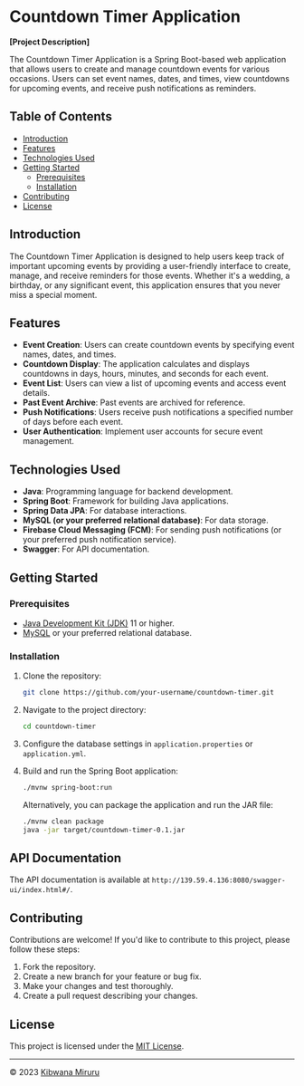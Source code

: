 # Countdown Timer Application

**[Project Description]**

The Countdown Timer Application is a Spring Boot-based web application that allows users to create and manage countdown events for various occasions. Users can set event names, dates, and times, view countdowns for upcoming events, and receive push notifications as reminders.

## Table of Contents

- [Introduction](#introduction)
- [Features](#features)
- [Technologies Used](#technologies-used)
- [Getting Started](#getting-started)
    - [Prerequisites](#prerequisites)
    - [Installation](#installation)
- [Contributing](#contributing)
- [License](#license)

## Introduction

The Countdown Timer Application is designed to help users keep track of important upcoming events by providing a user-friendly interface to create, manage, and receive reminders for those events. Whether it's a wedding, a birthday, or any significant event, this application ensures that you never miss a special moment.

## Features

- **Event Creation**: Users can create countdown events by specifying event names, dates, and times.
- **Countdown Display**: The application calculates and displays countdowns in days, hours, minutes, and seconds for each event.
- **Event List**: Users can view a list of upcoming events and access event details.
- **Past Event Archive**: Past events are archived for reference.
- **Push Notifications**: Users receive push notifications a specified number of days before each event.
- **User Authentication**: Implement user accounts for secure event management.

## Technologies Used

- **Java**: Programming language for backend development.
- **Spring Boot**: Framework for building Java applications.
- **Spring Data JPA**: For database interactions.
- **MySQL (or your preferred relational database)**: For data storage.
- **Firebase Cloud Messaging (FCM)**: For sending push notifications (or your preferred push notification service).
- **Swagger**: For API documentation.

## Getting Started

### Prerequisites

- [Java Development Kit (JDK)](https://adoptopenjdk.net/) 11 or higher.
- [MySQL](https://www.mysql.com/) or your preferred relational database.

### Installation

1. Clone the repository:

   ```bash
   git clone https://github.com/your-username/countdown-timer.git
   ```

2. Navigate to the project directory:

   ```bash
   cd countdown-timer
   ```

3. Configure the database settings in `application.properties` or `application.yml`.

4. Build and run the Spring Boot application:

   ```bash
   ./mvnw spring-boot:run
   ```

   Alternatively, you can package the application and run the JAR file:

   ```bash
   ./mvnw clean package
   java -jar target/countdown-timer-0.1.jar
   ```

## API Documentation

The API documentation is available at `http://139.59.4.136:8080/swagger-ui/index.html#/`.


## Contributing

Contributions are welcome! If you'd like to contribute to this project, please follow these steps:

1. Fork the repository.
2. Create a new branch for your feature or bug fix.
3. Make your changes and test thoroughly.
4. Create a pull request describing your changes.

## License

This project is licensed under the [MIT License](LICENSE).

---

© 2023 [Kibwana Miruru](https://github.com/mirukibs)
